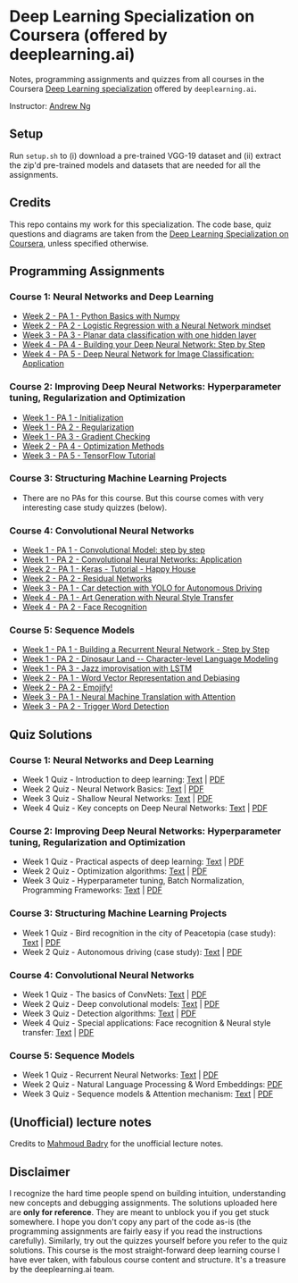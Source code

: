 # Deep Learning Specialization on Coursera (offered by deeplearning.ai)

Notes, programming assignments and quizzes from all courses in the Coursera [Deep Learning specialization](https://www.coursera.org/specializations/deep-learning) offered by `deeplearning.ai`.

Instructor: [Andrew Ng](http://www.andrewng.org/)

## Setup

Run ```setup.sh``` to (i) download a pre-trained VGG-19 dataset and (ii) extract the zip'd pre-trained models and datasets that are needed for all the assignments.

## Credits

This repo contains my work for this specialization. The code base, quiz questions and diagrams are taken from the [Deep Learning Specialization on Coursera](https://www.coursera.org/specializations/deep-learning), unless specified otherwise.

## Programming Assignments

### Course 1: Neural Networks and Deep Learning

  - [Week 2 - PA 1 - Python Basics with Numpy](https://nbviewer.jupyter.org/github/amanchadha/coursera-deep-learning-specialization/blob/master/C1%20-%20Neural%20Networks%20and%20Deep%20Learning/Week%202/Python%20Basics%20with%20Numpy/Python_Basics_With_Numpy_v3a.ipynb)
  - [Week 2 - PA 2 - Logistic Regression with a Neural Network mindset](https://nbviewer.jupyter.org/github/amanchadha/coursera-deep-learning-specialization/blob/master/C1%20-%20Neural%20Networks%20and%20Deep%20Learning/Week%202/Logistic%20Regression%20as%20a%20Neural%20Network/Logistic_Regression_with_a_Neural_Network_mindset_v6a.ipynb)
  - [Week 3 - PA 3 - Planar data classification with one hidden layer](https://nbviewer.jupyter.org/github/amanchadha/coursera-deep-learning-specialization/blob/master/C1%20-%20Neural%20Networks%20and%20Deep%20Learning/Week%203/Planar%20data%20classification%20with%20one%20hidden%20layer/Planar_data_classification_with_onehidden_layer_v6c.ipynb)
  - [Week 4 - PA 4 - Building your Deep Neural Network: Step by Step](https://nbviewer.jupyter.org/github/amanchadha/coursera-deep-learning-specialization/blob/master/C1%20-%20Neural%20Networks%20and%20Deep%20Learning/Week%204/Building%20your%20Deep%20Neural%20Network%20-%20Step%20by%20Step/Building_your_Deep_Neural_Network_Step_by_Step_v8a.ipynb)
  - [Week 4 - PA 5 - Deep Neural Network for Image Classification: Application](https://nbviewer.jupyter.org/github/amanchadha/coursera-deep-learning-specialization/blob/master/C1%20-%20Neural%20Networks%20and%20Deep%20Learning/Week%204/Deep%20Neural%20Network%20Application_%20Image%20Classification/Deep%20Neural%20Network%20-%20Application%20v8.ipynb)

### Course 2: Improving Deep Neural Networks: Hyperparameter tuning, Regularization and Optimization

  - [Week 1 - PA 1 - Initialization](https://nbviewer.jupyter.org/github/amanchadha/coursera-deep-learning-specialization/blob/master/C2%20-%20Improving%20Deep%20Neural%20Networks%20Hyperparameter%20tuning%2C%20Regularization%20and%20Optimization/Week%201/Initialization/Initialization.ipynb)
  - [Week 1 - PA 2 - Regularization](https://nbviewer.jupyter.org/github/amanchadha/coursera-deep-learning-specialization/blob/master/C2%20-%20Improving%20Deep%20Neural%20Networks%20Hyperparameter%20tuning%2C%20Regularization%20and%20Optimization/Week%201/Regularization/Regularization_v2a.ipynb)
  - [Week 1 - PA 3 - Gradient Checking](https://nbviewer.jupyter.org/github/amanchadha/coursera-deep-learning-specialization/blob/master/C2%20-%20Improving%20Deep%20Neural%20Networks%20Hyperparameter%20tuning%2C%20Regularization%20and%20Optimization/Week%201/Gradient%20Checking/Gradient%20Checking%20v1.ipynb)
  - [Week 2 - PA 4 - Optimization Methods](https://nbviewer.jupyter.org/github/amanchadha/coursera-deep-learning-specialization/blob/master/C2%20-%20Improving%20Deep%20Neural%20Networks%20Hyperparameter%20tuning%2C%20Regularization%20and%20Optimization/Week%202/Optimization_methods_v1b.ipynb)
  - [Week 3 - PA 5 - TensorFlow Tutorial](https://nbviewer.jupyter.org/github/amanchadha/coursera-deep-learning-specialization/blob/master/C2%20-%20Improving%20Deep%20Neural%20Networks%20Hyperparameter%20tuning%2C%20Regularization%20and%20Optimization/Week%203/TensorFlow_Tutorial_v3b.ipynb)

### Course 3: Structuring Machine Learning Projects

  - There are no PAs for this course. But this course comes with very interesting case study quizzes (below).
  
### Course 4: Convolutional Neural Networks

  - [Week 1 - PA 1 - Convolutional Model: step by step](https://nbviewer.jupyter.org/github/amanchadha/coursera-deep-learning-specialization/blob/master/C4%20-%20Convolutional%20Neural%20Networks/Week%201/Convolution_model_Step_by_Step_v2a.ipynb)
  - [Week 1 - PA 2 - Convolutional Neural Networks: Application](https://nbviewer.jupyter.org/github/amanchadha/coursera-deep-learning-specialization/blob/master/C4%20-%20Convolutional%20Neural%20Networks/Week%201/Convolution_model_Application_v1a.ipynb)
  - [Week 2 - PA 1 - Keras - Tutorial - Happy House](https://nbviewer.jupyter.org/github/amanchadha/coursera-deep-learning-specialization/blob/master/C4%20-%20Convolutional%20Neural%20Networks/Week%202/KerasTutorial/Keras%20-%20Tutorial%20-%20Happy%20House%20v2.ipynb)
  - [Week 2 - PA 2 - Residual Networks](https://nbviewer.jupyter.org/github/amanchadha/coursera-deep-learning-specialization/blob/master/C4%20-%20Convolutional%20Neural%20Networks/Week%202/ResNets/Residual_Networks_v2a.ipynb)
  - [Week 3 - PA 1 - Car detection with YOLO for Autonomous Driving](https://nbviewer.jupyter.org/github/amanchadha/coursera-deep-learning-specialization/blob/master/C4%20-%20Convolutional%20Neural%20Networks/Week%203/Car%20detection%20for%20Autonomous%20Driving/Autonomous_driving_application_Car_detection_v3a.ipynb)
  - [Week 4 - PA 1 - Art Generation with Neural Style Transfer](https://nbviewer.jupyter.org/github/amanchadha/coursera-deep-learning-specialization/blob/master/C4%20-%20Convolutional%20Neural%20Networks/Week%204/Neural%20Style%20Transfer/Art_Generation_with_Neural_Style_Transfer_v3a.ipynb)    
  - [Week 4 - PA 2 - Face Recognition](https://nbviewer.jupyter.org/github/amanchadha/coursera-deep-learning-specialization/blob/master/C4%20-%20Convolutional%20Neural%20Networks/Week%204/Face%20Recognition/Face_Recognition_v3a.ipynb)
  
### Course 5: Sequence Models

  - [Week 1 - PA 1 - Building a Recurrent Neural Network - Step by Step](https://nbviewer.jupyter.org/github/amanchadha/coursera-deep-learning-specialization/blob/master/C5%20-%20Sequence%20Models/Week%201/Building%20a%20Recurrent%20Neural%20Network%20-%20Step%20by%20Step/Building_a_Recurrent_Neural_Network_Step_by_Step_v3a.ipynb)
  - [Week 1 - PA 2 - Dinosaur Land -- Character-level Language Modeling](https://nbviewer.jupyter.org/github/amanchadha/coursera-deep-learning-specialization/blob/master/C5%20-%20Sequence%20Models/Week%201/Dinosaur%20Island%20--%20Character-level%20language%20model/Dinosaurus_Island_Character_level_language_model_final_v3a.ipynb)
  - [Week 1 - PA 3 - Jazz improvisation with LSTM](https://nbviewer.jupyter.org/github/amanchadha/coursera-deep-learning-specialization/blob/master/C5%20-%20Sequence%20Models/Week%201/Jazz%20improvisation%20with%20LSTM/Improvise_a_Jazz_Solo_with_an_LSTM_Network_v3a.ipynb)  
  - [Week 2 - PA 1 - Word Vector Representation and Debiasing](https://nbviewer.jupyter.org/github/amanchadha/coursera-deep-learning-specialization/blob/master/C5%20-%20Sequence%20Models/Week%202/Word%20Vector%20Representation/Operations_on_word_vectors_v2a.ipynb)  
  - [Week 2 - PA 2 - Emojify!](https://nbviewer.jupyter.org/github/amanchadha/coursera-deep-learning-specialization/blob/master/C5%20-%20Sequence%20Models/Week%202/Emojify/Emojify_v2a.ipynb)  
  - [Week 3 - PA 1 - Neural Machine Translation with Attention](https://nbviewer.jupyter.org/github/amanchadha/coursera-deep-learning-specialization/blob/master/C5%20-%20Sequence%20Models/Week%203/Machine%20Translation/Neural_machine_translation_with_attention_v4a.ipynb)  
  - [Week 3 - PA 2 - Trigger Word Detection](https://nbviewer.jupyter.org/github/amanchadha/coursera-deep-learning-specialization/blob/master/C5%20-%20Sequence%20Models/Week%203/Trigger%20word%20detection/Trigger_word_detection_v1a.ipynb)   

## Quiz Solutions

### Course 1: Neural Networks and Deep Learning

  - Week 1 Quiz - Introduction to deep learning: [Text](https://nbviewer.jupyter.org/github/amanchadha/coursera-deep-learning-specialization/blob/master/C1%20-%20Neural%20Networks%20and%20Deep%20Learning/Week%201/Week%201%20Quiz%20-%20Introduction%20to%20deep%20learning.md) | [PDF](https://nbviewer.jupyter.org/github/amanchadha/coursera-deep-learning-specialization/blob/master/C1%20-%20Neural%20Networks%20and%20Deep%20Learning/Week%201/Week%201%20Quiz%20-%20Introduction%20to%20deep%20learning.pdf)
  - Week 2 Quiz - Neural Network Basics: [Text](https://nbviewer.jupyter.org/github/amanchadha/coursera-deep-learning-specialization/blob/master/C1%20-%20Neural%20Networks%20and%20Deep%20Learning/Week%202/Week%202%20Quiz%20-%20Neural%20Network%20Basics.md) | [PDF](https://nbviewer.jupyter.org/github/amanchadha/coursera-deep-learning-specialization/blob/master/C1%20-%20Neural%20Networks%20and%20Deep%20Learning/Week%202/Week%202%20Quiz%20-%20Neural%20Network%20Basics.pdf)
  - Week 3 Quiz - Shallow Neural Networks: [Text](https://nbviewer.jupyter.org/github/amanchadha/coursera-deep-learning-specialization/blob/master/C1%20-%20Neural%20Networks%20and%20Deep%20Learning/Week%203/Week%203%20Quiz%20-%20Shallow%20Neural%20Networks.md) | [PDF](https://nbviewer.jupyter.org/github/amanchadha/coursera-deep-learning-specialization/blob/master/C1%20-%20Neural%20Networks%20and%20Deep%20Learning/Week%203/Week%203%20Quiz%20-%20Shallow%20Neural%20Networks.pdf)
  - Week 4 Quiz - Key concepts on Deep Neural Networks: [Text](https://nbviewer.jupyter.org/github/amanchadha/coursera-deep-learning-specialization/blob/master/C1%20-%20Neural%20Networks%20and%20Deep%20Learning/Week%204/Week%204%20Quiz%20-%20Key%20concepts%20on%20Deep%20Neural%20Networks.md) | [PDF](https://nbviewer.jupyter.org/github/amanchadha/coursera-deep-learning-specialization/blob/master/C1%20-%20Neural%20Networks%20and%20Deep%20Learning/Week%204/Week%204%20Quiz%20-%20Key%20concepts%20on%20Deep%20Neural%20Networks.pdf)

### Course 2: Improving Deep Neural Networks: Hyperparameter tuning, Regularization and Optimization

  - Week 1 Quiz - Practical aspects of deep learning: [Text](https://nbviewer.jupyter.org/github/amanchadha/coursera-deep-learning-specialization/blob/master/C2%20-%20Improving%20Deep%20Neural%20Networks%20Hyperparameter%20tuning%2C%20Regularization%20and%20Optimization/Week%201/Week%201%20Quiz%20-%20Practical%20aspects%20of%20deep%20learning.md) | [PDF](https://nbviewer.jupyter.org/github/amanchadha/coursera-deep-learning-specialization/blob/master/C2%20-%20Improving%20Deep%20Neural%20Networks%20Hyperparameter%20tuning%2C%20Regularization%20and%20Optimization/Week%201/Week%201%20Quiz%20-%20Practical%20aspects%20of%20deep%20learning.pdf)
  - Week 2 Quiz - Optimization algorithms: [Text](https://nbviewer.jupyter.org/github/amanchadha/coursera-deep-learning-specialization/blob/master/C2%20-%20Improving%20Deep%20Neural%20Networks%20Hyperparameter%20tuning%2C%20Regularization%20and%20Optimization/Week%202/Week%202%20Quiz%20-%20Optimization%20algorithms.md) | [PDF](https://nbviewer.jupyter.org/github/amanchadha/coursera-deep-learning-specialization/blob/master/C2%20-%20Improving%20Deep%20Neural%20Networks%20Hyperparameter%20tuning%2C%20Regularization%20and%20Optimization/Week%202/Week%202%20Quiz%20-%20Optimization%20algorithms.pdf)
  - Week 3 Quiz - Hyperparameter tuning, Batch Normalization, Programming Frameworks: [Text](https://nbviewer.jupyter.org/github/amanchadha/coursera-deep-learning-specialization/blob/master/C2%20-%20Improving%20Deep%20Neural%20Networks%20Hyperparameter%20tuning%2C%20Regularization%20and%20Optimization/Week%203/Week%203%20Quiz%20-%20Hyperparameter%20tuning%2C%20Batch%20Normalization%2C%20Programming%20Frameworks.md) | [PDF](https://nbviewer.jupyter.org/github/amanchadha/coursera-deep-learning-specialization/blob/master/C2%20-%20Improving%20Deep%20Neural%20Networks%20Hyperparameter%20tuning%2C%20Regularization%20and%20Optimization/Week%203/Week%203%20Quiz%20-%20Hyperparameter%20tuning%2C%20Batch%20Normalization%2C%20Programming%20Frameworks.pdf)
  
### Course 3: Structuring Machine Learning Projects

  - Week 1 Quiz - Bird recognition in the city of Peacetopia (case study): [Text](https://nbviewer.jupyter.org/github/amanchadha/coursera-deep-learning-specialization/blob/master/C3%20-%20Structuring%20Machine%20Learning%20Projects/Week%201%20Quiz%20-%20Bird%20recognition%20in%20the%20city%20of%20Peacetopia%20(case%20study).md) | [PDF](https://nbviewer.jupyter.org/github/amanchadha/coursera-deep-learning-specialization/blob/master/C3%20-%20Structuring%20Machine%20Learning%20Projects/Week%201%20Quiz%20-%20Bird%20recognition%20in%20the%20city%20of%20Peacetopia%20(case%20study).pdf)
  - Week 2 Quiz - Autonomous driving (case study): [Text](https://nbviewer.jupyter.org/github/amanchadha/coursera-deep-learning-specialization/blob/master/C3%20-%20Structuring%20Machine%20Learning%20Projects/Week%202%20Quiz%20-%20Autonomous%20driving%20(case%20study).md) | [PDF](https://nbviewer.jupyter.org/github/amanchadha/coursera-deep-learning-specialization/blob/master/C3%20-%20Structuring%20Machine%20Learning%20Projects/Week%202%20Quiz%20-%20Autonomous%20driving%20(case%20study).pdf)

### Course 4: Convolutional Neural Networks

  - Week 1 Quiz - The basics of ConvNets: [Text](https://nbviewer.jupyter.org/github/amanchadha/coursera-deep-learning-specialization/blob/master/C4%20-%20Convolutional%20Neural%20Networks/Week%201/Week%201%20Quiz%20-%20The%20basics%20of%20ConvNets.md) | [PDF](https://nbviewer.jupyter.org/github/amanchadha/coursera-deep-learning-specialization/blob/master/C4%20-%20Convolutional%20Neural%20Networks/Week%201/Week%201%20Quiz%20-%20The%20basics%20of%20ConvNets.pdf)
  - Week 2 Quiz - Deep convolutional models: [Text](https://nbviewer.jupyter.org/github/amanchadha/coursera-deep-learning-specialization/blob/master/C4%20-%20Convolutional%20Neural%20Networks/Week%202/Week%202%20Quiz%20-%20Deep%20convolutional%20models.md) | [PDF](https://nbviewer.jupyter.org/github/amanchadha/coursera-deep-learning-specialization/blob/master/C4%20-%20Convolutional%20Neural%20Networks/Week%202/Week%202%20Quiz%20-%20Deep%20convolutional%20models.pdf)
  - Week 3 Quiz - Detection algorithms: [Text](https://nbviewer.jupyter.org/github/amanchadha/coursera-deep-learning-specialization/blob/master/C4%20-%20Convolutional%20Neural%20Networks/Week%203/Week%203%20Quiz%20-%20Detection%20algorithms.md) | [PDF](https://nbviewer.jupyter.org/github/amanchadha/coursera-deep-learning-specialization/blob/master/C4%20-%20Convolutional%20Neural%20Networks/Week%203/Week%203%20Quiz%20-%20Detection%20algorithms.pdf)
  - Week 4 Quiz - Special applications: Face recognition & Neural style transfer: [Text](https://nbviewer.jupyter.org/github/amanchadha/coursera-deep-learning-specialization/blob/master/C4%20-%20Convolutional%20Neural%20Networks/Week%204/Week%204%20Quiz%20-%20Special%20applications%20Face%20Recognition%20and%20Neural%20Style%20Transfer.md) | [PDF](https://nbviewer.jupyter.org/github/amanchadha/coursera-deep-learning-specialization/blob/master/C4%20-%20Convolutional%20Neural%20Networks/Week%204/Week%204%20Quiz%20-%20Special%20applications%20Face%20Recognition%20and%20Neural%20Style%20Transfer.pdf)

### Course 5: Sequence Models

  - Week 1 Quiz - Recurrent Neural Networks: [Text](https://nbviewer.jupyter.org/github/amanchadha/coursera-deep-learning-specialization/blob/master/C5%20-%20Sequence%20Models/Week%201/Week%201%20Quiz%20-%20Recurrent%20Neural%20Networks.md) | [PDF](https://nbviewer.jupyter.org/github/amanchadha/coursera-deep-learning-specialization/blob/master/C5%20-%20Sequence%20Models/Week%201/Week%201%20Quiz%20-%20Recurrent%20Neural%20Networks.pdf)
  - Week 2 Quiz - Natural Language Processing & Word Embeddings: [PDF](https://nbviewer.jupyter.org/github/amanchadha/coursera-deep-learning-specialization/blob/master/C5%20-%20Sequence%20Models/Week%202/Week%202%20Quiz%20-%20Natural%20Language%20Processing%20%26%20Word%20Embeddings.pdf)
  - Week 3 Quiz - Sequence models & Attention mechanism: [Text](https://nbviewer.jupyter.org/github/amanchadha/coursera-deep-learning-specialization/blob/master/C5%20-%20Sequence%20Models/Week%203/Week%203%20Quiz%20-%20Sequence%20models%20%26%20Attention%20mechanisms.md) | [PDF](https://nbviewer.jupyter.org/github/amanchadha/coursera-deep-learning-specialization/blob/master/C5%20-%20Sequence%20Models/Week%203/Week%203%20Quiz%20-%20Sequence%20models%20%26%20Attention%20mechanisms.pdf)

## (Unofficial) lecture notes
Credits to [Mahmoud Badry](https://github.com/mbadry1) for the unofficial lecture notes. 

## Disclaimer

I recognize the hard time people spend on building intuition, understanding new concepts and debugging assignments. The solutions uploaded here are **only for reference**. They are meant to unblock you if you get stuck somewhere. I hope you don't copy any part of the code as-is (the programming assignments are fairly easy if you read the instructions carefully). Similarly, try out the quizzes yourself before you refer to the quiz solutions. This course is the most straight-forward deep learning course I have ever taken, with fabulous course content and structure. It's a treasure by the deeplearning.ai team.
